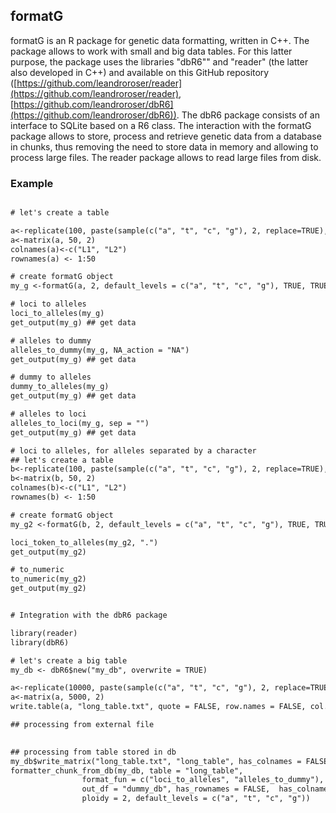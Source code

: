 ## formatG

formatG is an R package for genetic data formatting, written in C++. 
The package allows to work with small and big data tables. For this latter purpose, 
the package uses the libraries "dbR6"" and "reader" (the latter also developed in C++) and available on this GitHub repository ([https://github.com/leandroroser/reader](https://github.com/leandroroser/reader), [https://github.com/leandroroser/dbR6](https://github.com/leandroroser/dbR6)).
The dbR6 package consists of an interface to SQLite based on a R6 class. The interaction with the formatG package allows to store, process and retrieve genetic data from a database in chunks, thus removing the need to store data in memory and allowing to process large files. The reader package allows to read large files from disk.


### Example

```diff

# let's create a table

a<-replicate(100, paste(sample(c("a", "t", "c", "g"), 2, replace=TRUE), collapse = ""))
a<-matrix(a, 50, 2)
colnames(a)<-c("L1", "L2")
rownames(a) <- 1:50

# create formatG object
my_g <-formatG(a, 2, default_levels = c("a", "t", "c", "g"), TRUE, TRUE)

# loci to alleles
loci_to_alleles(my_g)
get_output(my_g) ## get data

# alleles to dummy
alleles_to_dummy(my_g, NA_action = "NA")
get_output(my_g) ## get data

# dummy to alleles
dummy_to_alleles(my_g)
get_output(my_g) ## get data

# alleles to loci
alleles_to_loci(my_g, sep = "")
get_output(my_g) ## get data

# loci to alleles, for alleles separated by a character
## let's create a table
b<-replicate(100, paste(sample(c("a", "t", "c", "g"), 2, replace=TRUE), collapse = "."))
b<-matrix(b, 50, 2)
colnames(b)<-c("L1", "L2")
rownames(b) <- 1:50

# create formatG object
my_g2 <-formatG(b, 2, default_levels = c("a", "t", "c", "g"), TRUE, TRUE)

loci_token_to_alleles(my_g2, ".")
get_output(my_g2)

# to_numeric
to_numeric(my_g2)
get_output(my_g2)


# Integration with the dbR6 package

library(reader)
library(dbR6)

# let's create a big table
my_db <- dbR6$new("my_db", overwrite = TRUE)

a<-replicate(10000, paste(sample(c("a", "t", "c", "g"), 2, replace=TRUE), collapse = ""))
a<-matrix(a, 5000, 2)
write.table(a, "long_table.txt", quote = FALSE, row.names = FALSE, col.names = FALSE)

## processing from external file

                
## processing from table stored in db
my_db$write_matrix("long_table.txt", "long_table", has_colnames = FALSE, has_rownames = FALSE)
formatter_chunk_from_db(my_db, table = "long_table",
                format_fun = c("loci_to_alleles", "alleles_to_dummy"),
                out_df = "dummy_db", has_rownames = FALSE,  has_colnames = FALSE,
                ploidy = 2, default_levels = c("a", "t", "c", "g"))

```
